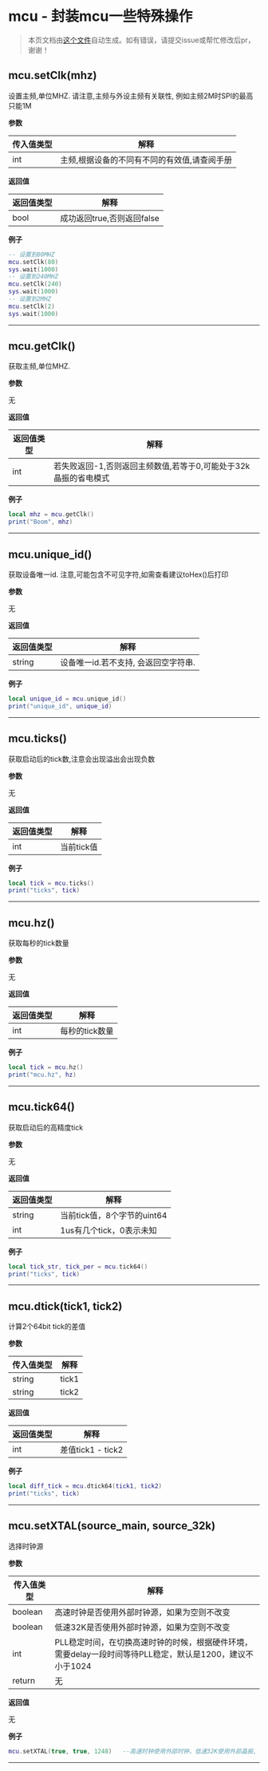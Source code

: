 # mcu - 封装mcu一些特殊操作

> 本页文档由[这个文件](https://gitee.com/openLuat/LuatOS/tree/master/luat/modules/luat_lib_mcu.c)自动生成。如有错误，请提交issue或帮忙修改后pr，谢谢！

## mcu.setClk(mhz)

设置主频,单位MHZ. 请注意,主频与外设主频有关联性, 例如主频2M时SPI的最高只能1M

**参数**

|传入值类型|解释|
|-|-|
|int|主频,根据设备的不同有不同的有效值,请查阅手册|

**返回值**

|返回值类型|解释|
|-|-|
|bool|成功返回true,否则返回false|

**例子**

```lua
-- 设置到80MHZ
mcu.setClk(80)
sys.wait(1000)
-- 设置到240MHZ
mcu.setClk(240)
sys.wait(1000)
-- 设置到2MHZ
mcu.setClk(2)
sys.wait(1000)

```

---

## mcu.getClk()

获取主频,单位MHZ.

**参数**

无

**返回值**

|返回值类型|解释|
|-|-|
|int|若失败返回-1,否则返回主频数值,若等于0,可能处于32k晶振的省电模式|

**例子**

```lua
local mhz = mcu.getClk()
print("Boom", mhz)

```

---

## mcu.unique_id()

获取设备唯一id. 注意,可能包含不可见字符,如需查看建议toHex()后打印

**参数**

无

**返回值**

|返回值类型|解释|
|-|-|
|string|设备唯一id.若不支持, 会返回空字符串.|

**例子**

```lua
local unique_id = mcu.unique_id()
print("unique_id", unique_id)

```

---

## mcu.ticks()

获取启动后的tick数,注意会出现溢出会出现负数

**参数**

无

**返回值**

|返回值类型|解释|
|-|-|
|int|当前tick值|

**例子**

```lua
local tick = mcu.ticks()
print("ticks", tick)

```

---

## mcu.hz()

获取每秒的tick数量

**参数**

无

**返回值**

|返回值类型|解释|
|-|-|
|int|每秒的tick数量|

**例子**

```lua
local tick = mcu.hz()
print("mcu.hz", hz)

```

---

## mcu.tick64()

获取启动后的高精度tick

**参数**

无

**返回值**

|返回值类型|解释|
|-|-|
|string|当前tick值，8个字节的uint64|
|int|1us有几个tick，0表示未知|

**例子**

```lua
local tick_str, tick_per = mcu.tick64()
print("ticks", tick)

```

---

## mcu.dtick(tick1, tick2)

计算2个64bit tick的差值

**参数**

|传入值类型|解释|
|-|-|
|string|tick1|
|string|tick2|

**返回值**

|返回值类型|解释|
|-|-|
|int|差值tick1 - tick2|

**例子**

```lua
local diff_tick = mcu.dtick64(tick1, tick2)
print("ticks", tick)

```

---

## mcu.setXTAL(source_main, source_32k)

选择时钟源

**参数**

|传入值类型|解释|
|-|-|
|boolean|高速时钟是否使用外部时钟源，如果为空则不改变|
|boolean|低速32K是否使用外部时钟源，如果为空则不改变|
|int|PLL稳定时间，在切换高速时钟的时候，根据硬件环境，需要delay一段时间等待PLL稳定，默认是1200，建议不小于1024|
|return|无|

**返回值**

无

**例子**

```lua
mcu.setXTAL(true, true, 1248)	--高速时钟使用外部时钟，低速32K使用外部晶振, delay1248

```

---

